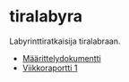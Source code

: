 # tiralabyra

Labyrinttiratkaisija tiralabraan.

* [Määrittelydokumentti](doc/maarittely.md)
* [Viikkoraportti 1](doc/viikkoraportti1.md)
